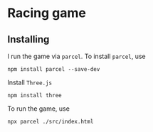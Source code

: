 # Racing game

## Installing
I run the game via ``parcel``. To install ``parcel``, use

```
npm install parcel --save-dev
```

Install ``Three.js``

```
npm install three
```

To run the game, use
```
npx parcel ./src/index.html
```


